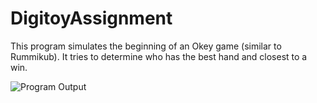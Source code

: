 # DigitoyAssignment

This program simulates the beginning of an Okey game (similar to Rummikub).
It tries to determine who has the best hand and closest to a win.

![Program Output](https://github.com/omerbitikcioglu/DigitoyAssignment/blob/main/digitoyassignment.png)
